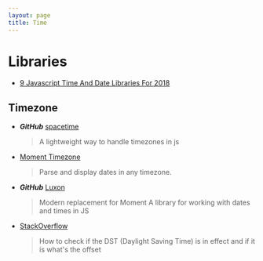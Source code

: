 ```yaml
---
layout: page
title: Time
---
```


# Libraries

* [9 Javascript Time And Date Libraries For 2018](https://blog.bitsrc.io/9-javascript-date-time-libraries-for-2018-12d82f37872d)

## Timezone

* ***GitHub*** [spacetime](https://github.com/smallwins/spacetime)
  > A lightweight way to handle timezones in js

* [Moment Timezone](http://momentjs.com/timezone/)
  > Parse and display dates in any timezone.

* ***GitHub*** [Luxon](https://github.com/moment/luxon)
  > Modern replacement for Moment
  > A library for working with dates and times in JS

* [StackOverflow](http://stackoverflow.com/questions/11887934/how-to-check-if-the-dst-daylight-saving-time-is-in-effect-and-if-it-is-whats)
  > How to check if the DST (Daylight Saving Time) is in effect and if it is what's the offset
